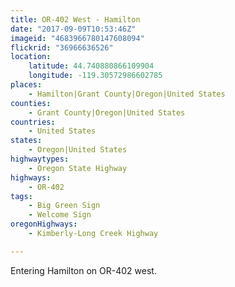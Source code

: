 ```yaml
---
title: OR-402 West - Hamilton
date: "2017-09-09T10:53:46Z"
imageid: "4683966780147608094"
flickrid: "36966636526"
location:
    latitude: 44.740880866109904
    longitude: -119.30572986602785
places:
    - Hamilton|Grant County|Oregon|United States
counties:
    - Grant County|Oregon|United States
countries:
    - United States
states:
    - Oregon|United States
highwaytypes:
    - Oregon State Highway
highways:
    - OR-402
tags:
    - Big Green Sign
    - Welcome Sign
oregonHighways:
    - Kimberly-Long Creek Highway

---
```

Entering Hamilton on OR-402 west.